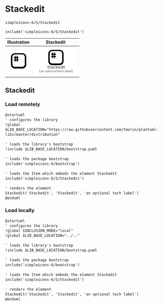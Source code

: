 # Stackedit


```text
simpleicons-6/S/Stackedit
```

```text
include('simpleicons-6/S/Stackedit')
```



| Illustration | Stackedit |
| :---: | :---: |
| ![illustration for Illustration](../../simpleicons-6/S/Stackedit.png) | ![illustration for Stackedit](../../simpleicons-6/S/Stackedit.Local.png) |




## Stackedit

### Load remotely
```plantuml
@startuml
' configures the library
!global $LIB_BASE_LOCATION="https://raw.githubusercontent.com/tmorin/plantuml-libs/master/distribution"

' loads the library's bootstrap
!include $LIB_BASE_LOCATION/bootstrap.puml

' loads the package bootstrap
include('simpleicons-6/bootstrap')

' loads the Item which embeds the element Stackedit
include('simpleicons-6/S/Stackedit')

' renders the element
Stackedit('Stackedit', 'Stackedit', 'an optional tech label')
@enduml
```

### Load locally
```plantuml
@startuml
' configures the library
!global $INCLUSION_MODE="local"
!global $LIB_BASE_LOCATION="../.."

' loads the library's bootstrap
!include $LIB_BASE_LOCATION/bootstrap.puml

' loads the package bootstrap
include('simpleicons-6/bootstrap')

' loads the Item which embeds the element Stackedit
include('simpleicons-6/S/Stackedit')

' renders the element
Stackedit('Stackedit', 'Stackedit', 'an optional tech label')
@enduml
```

